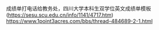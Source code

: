 成绩单打电话给教务处，四川大学本科生双学位英文成绩单模板(https://sesu.scu.edu.cn/info/1141/4717.htm) https://www.1point3acres.com/bbs/thread-484689-2-1.html